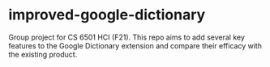 # improved-google-dictionary
Group project for CS 6501 HCI (F21). This repo aims to add several key features to the Google Dictionary extension and compare their efficacy with the existing product.
